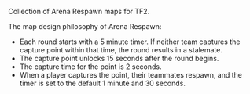 Collection of Arena Respawn maps for TF2.

The map design philosophy of Arena Respawn:
- Each round starts with a 5 minute timer. If neither team captures the capture point within that time, the round results in a stalemate.
- The capture point unlocks 15 seconds after the round begins.
- The capture time for the point is 2 seconds.
- When a player captures the point, their teammates respawn, and the timer is set to the default 1 minute and 30 seconds.
